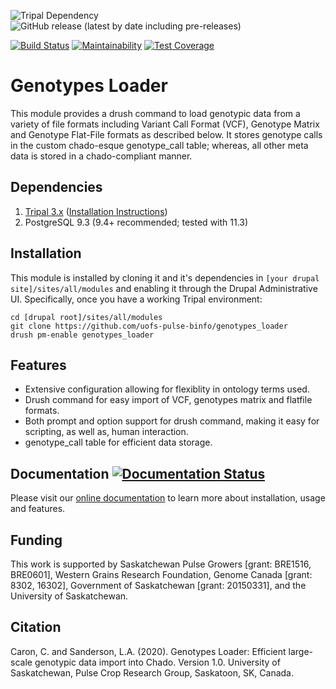 ![Tripal Dependency](https://img.shields.io/badge/tripal-%3E=3.0-brightgreen)
![GitHub release (latest by date including pre-releases)](https://img.shields.io/github/v/release/UofS-Pulse-Binfo/genotypes_loader?include_prereleases)

[![Build Status](https://travis-ci.org/UofS-Pulse-Binfo/genotypes_loader.svg?branch=master)](https://travis-ci.org/UofS-Pulse-Binfo/genotypes_loader)
[![Maintainability](https://api.codeclimate.com/v1/badges/14f3972040ba32dff461/maintainability)](https://codeclimate.com/github/UofS-Pulse-Binfo/genotypes_loader/maintainability)
[![Test Coverage](https://api.codeclimate.com/v1/badges/14f3972040ba32dff461/test_coverage)](https://codeclimate.com/github/UofS-Pulse-Binfo/genotypes_loader/test_coverage)

# Genotypes Loader

This module provides a drush command to load genotypic data from a variety of file formats including Variant Call Format (VCF), Genotype Matrix and Genotype Flat-File formats as described below. It stores genotype calls in the custom chado-esque genotype_call table; whereas, all other meta data is stored in a chado-compliant manner.

## Dependencies
1. [Tripal 3.x](https://github.com/tripal/tripal) ([Installation Instructions](https://tripal.readthedocs.io/en/latest/user_guide.html))
2. PostgreSQL 9.3 (9.4+ recommended; tested with 11.3)

## Installation
This module is installed by cloning it and it's dependencies in `[your drupal site]/sites/all/modules` and enabling it through the Drupal Administrative UI. Specifically, once you have a working Tripal environment:

```
cd [drupal root]/sites/all/modules
git clone https://github.com/uofs-pulse-binfo/genotypes_loader
drush pm-enable genotypes_loader
```

## Features
- Extensive configuration allowing for flexiblity in ontology terms used.
- Drush command for easy import of VCF, genotypes matrix and flatfile formats.
- Both prompt and option support for drush command, making it easy for scripting, as well as, human interaction.
- genotype_call table for efficient data storage.

## Documentation [![Documentation Status](https://readthedocs.org/projects/genotypes-loader/badge/?version=latest)](https://genotypes-loader.readthedocs.io/en/latest/?badge=latest)

Please visit our [online documentation](https://genotypes-loader.readthedocs.io/en/latest/index.html) to learn more about installation, usage and features.

## Funding

This work is supported by Saskatchewan Pulse Growers [grant: BRE1516, BRE0601], Western Grains Research Foundation, Genome Canada [grant: 8302, 16302], Government of Saskatchewan [grant: 20150331], and the University of Saskatchewan.

## Citation 

Caron, C. and Sanderson, L.A. (2020). Genotypes Loader: Efficient large-scale genotypic data import into Chado. Version 1.0. University of Saskatchewan, Pulse Crop Research Group, Saskatoon, SK, Canada.
